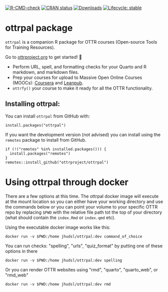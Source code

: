 
<!-- badges: start -->

[![R-CMD-check](https://github.com/ottrproject/ottrpal/workflows/R-CMD-check/badge.svg)](https://github.com/ottrproject/ottrpal/actions) [![CRAN status](https://www.r-pkg.org/badges/version/ottrpal)](https://CRAN.R-project.org/package=ottrpal) [![Downloads](http://cranlogs.r-pkg.org/badges/grand-total/ottrpal)](https://cran.r-project.org/package=ottrpal) [![Lifecycle: stable](https://img.shields.io/badge/lifecycle-stable-brightgreen.svg)](https://lifecycle.r-lib.org/articles/stages.html#stable) <!-- [![GitHub release (latest by --> <!-- date)](https://img.shields.io/github/v/release/ottrproject/ottrpal?style=social)](https://github.com/ottrproject/ottrpal/releases/tag/v1.0.0) --> <!-- [![Codecov test --> <!-- coverage](https://codecov.io/gh/ottrproject/ottrpal/branch/main/graph/badge.svg)](https://codecov.io/gh/ottrproject/ottrpal?branch=main) -->

<!-- badges: end -->

<!-- README.md is generated from README.Rmd. Please edit that file -->

# ottrpal package

`ottrpal` is a companion R package for OTTR courses (Open-source Tools for Training Resources).

Go to [ottrproject.org](https://www.ottrproject.org/) to get started! :tada:

- Perform URL, spell, and formatting checks for your Quarto and R markdown, and markdown files.
- Prep your courses for upload to Massive Open Online Courses (MOOCs): [Coursera](https://www.coursera.org/) and [Leanpub](https://leanpub.com/).
- `ottrfy()` your course to make it ready for all the OTTR functionality. 

## Installing ottrpal:

You can install `ottrpal` from GitHub with:
```
install.packages("ottrpal")
```

If you want the development version (not advised) you can install using the `remotes` package to install from GitHub.
```
if (!("remotes" %in% installed.packages())) {
  install.packages("remotes")
}
remotes::install_github("ottrproject/ottrpal")
```

# Using ottrpal through docker 

There are a few options at this time. The ottrpal docker image will execute at the mount location so you can either have your working directory and use the commands below *or* you can point your volume to your specific OTTR repo by replacing `$PWD` with the relative file path tot the top of your directory (what should contain the `index.Rmd` or `index.qmd` etc). 

Using the executable docker image works like this: 
```
docker run -v $PWD:/home jhudsl/ottrpal:dev command_of_choice
```
You can run checks: "spelling", "urls", "quiz_format" by putting one of these options in there
```
docker run -v $PWD:/home jhudsl/ottrpal:dev spelling
```
Or you can render OTTR websites using "rmd", "quarto", "quarto_web", or "rmd_web"
```
docker run -v $PWD:/home jhudsl/ottrpal:dev rmd
```
